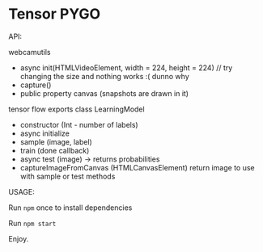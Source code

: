 # Tensor PYGO

API:

webcamutils
- async init(HTMLVideoElement, width = 224, height = 224) // try changing the size and nothing works :( dunno why
- capture()
- public property canvas (snapshots are drawn in it)

tensor flow exports class LearningModel
- constructor (Int - number of labels)
- async initialize
- sample (image, label)
- train (done callback)
- async test (image) -> returns probabilities
- captureImageFromCanvas (HTMLCanvasElement) return image to use with sample or test methods

USAGE:

Run `npm` once to install dependencies

Run `npm start`

Enjoy.
